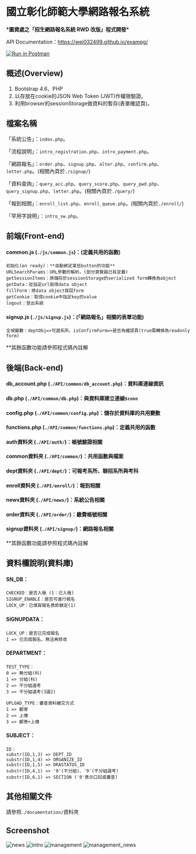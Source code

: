 # 國立彰化師範大學網路報名系統
**\*圖資處之「招生網路報名系統 RWD 改版」程式開發\***

API Documentation：https://wei032499.github.io/exampg/

[![Run in Postman](https://run.pstmn.io/button.svg)](https://app.getpostman.com/run-collection/66c5dba4d9a9998ff21d)

## 概述(Overview)
1. Bootstrap 4.6、PHP
1. 以存放在cookie的JSON Web Token (JWT)作權限驗證。
1. 利用browser的sessionStorage做資料的暫存(表單確認頁)。

## 檔案名稱
「系統公告」：`index.php`。

「流程說明」：`intro_registration.php`、`intro_payment.php`。

「網路報名」：`order.php`、`signup.php`、`alter.php`、`confirm.php`、`letter.php`。(相關內頁於`./signup/`)

「資料查詢」：`query_acc.php`、`query_score.php`、`query_pwd.php`、`query_signup.php`、`letter.php`。(相關內頁於`./query/`)

「報到相關」：`enroll_list.php`、`enroll_queue.php`。(相關內頁於`./enroll/`)

「罕用字說明」：`intro_sw.php`。

## 前端(Front-end)
#### common.js (`./js/common.js`)：(定義共用的函數)
    初始化(on ready)：**自動綁定某些button的功能**
    URLSearchParams：URL參數的解析。(部分瀏覽器已有定義)
    getSessionItems：將儲存於sessionStorage的serialized form轉換為object
    getData：從指定url取得data object
    fillForm：將data object寫回form
    getCookie：取得cookie中指定key的value
    logout：登出系統
#### signup.js (`./js/signup.js`)：(「網路報名」相關的表單功能)
    全域變數：deptObj=>可選系所、isConfirmForm=>是否為確認頁(true需轉換為readonly form)

**其餘函數功能請參照程式碼內註解

## 後端(Back-end)
#### db_account.php (`./API/common/db_account.php`)：資料庫連線資訊
#### db.php (`./API/common/db.php`)：與資料庫建立連線`$conn`
#### config.php (`./API/common/config.php`)：儲存於資料庫的共用變數
#### functions.php (`./API/common/functions.php`)：定義共用的函數
#### auth資料夾 (`./API/auth/`)：帳號驗證相關
#### common資料夾 (`./API/common/`)：共用函數與檔案
#### dept資料夾 (`./API/dept/`)：可報考系所、聯招系所與考科
#### enroll資料夾 (`./API/enroll/`)：報到相關
#### news資料夾 (`./API/news/`)：系統公告相關
#### order資料夾 (`./API/order/`)：繳費帳號相關
#### signup資料夾 (`./API/signup/`)：網路報名相關

**其餘函數功能請參照程式碼內註解

## 資料欄說明(資料庫)
#### SN_DB：
    CHECKED：是否入帳 (1：已入帳)
    SIGNUP_ENABLE：是否可進行報名
    LOCK_UP：已填寫報名表即鎖定(1)

#### SIGNUPDATA：
    LOCK_UP：是否已完成報名
    1 => 已完成報名，無法再修改

#### DEPARTMENT：
    TEST_TYPE：
    0 => 無分組(科)
    1 => 分組(科)
    2 => 不分組選考
    3 => 不分組選考(3選2)

    UPLOAD_TYPE：審查資料繳交方式
    1 => 郵寄
    2 => 上傳
    3 => 郵寄+上傳

#### SUBJECT：
    ID：
    substr(ID,1,3) => DEPT_ID
    substr(ID,1,4) => ORGANIZE_ID
    substr(ID,1,5) => ORASTATUS_ID
    substr(ID,4,1) => '0'(不分組)、'9'(不分組選考)
    substr(ID,6,1) => SECTION ('0'表示口試或審查)

## 其他相關文件
請參照`./documentation/`資料夾

## Screenshot
![news](https://raw.githubusercontent.com/wei032499/exampg_demo/main/screenshot/news.png)
![intro](https://raw.githubusercontent.com/wei032499/exampg_demo/main/screenshot/intro.png)
![management](https://raw.githubusercontent.com/wei032499/exampg_demo/main/screenshot/management.png)
![management_news](https://raw.githubusercontent.com/wei032499/exampg_demo/main/screenshot/management_news.png)
